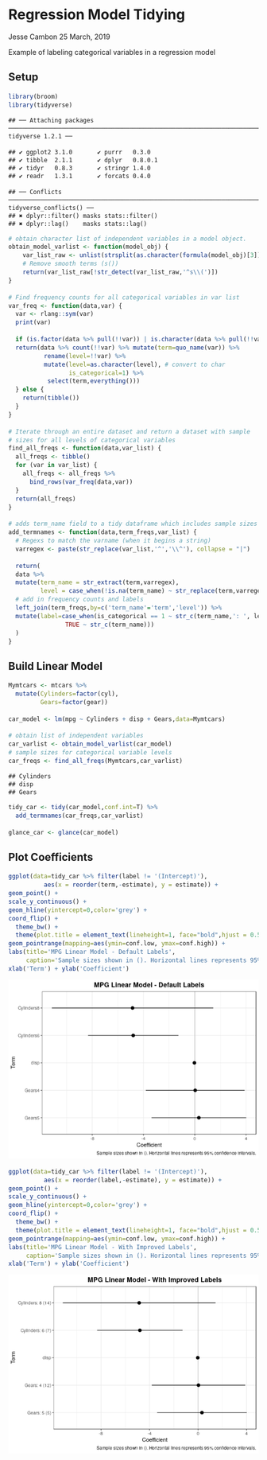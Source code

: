 Regression Model Tidying
================
Jesse Cambon
25 March, 2019

Example of labeling categorical variables in a regression model

## Setup

``` r
library(broom)
library(tidyverse)
```

    ## ── Attaching packages ──────────────────────────────────────────────────────────────────────────────────────── tidyverse 1.2.1 ──

    ## ✔ ggplot2 3.1.0       ✔ purrr   0.3.0  
    ## ✔ tibble  2.1.1       ✔ dplyr   0.8.0.1
    ## ✔ tidyr   0.8.3       ✔ stringr 1.4.0  
    ## ✔ readr   1.3.1       ✔ forcats 0.4.0

    ## ── Conflicts ─────────────────────────────────────────────────────────────────────────────────────────── tidyverse_conflicts() ──
    ## ✖ dplyr::filter() masks stats::filter()
    ## ✖ dplyr::lag()    masks stats::lag()

``` r
# obtain character list of independent variables in a model object. 
obtain_model_varlist <- function(model_obj) {
    var_list_raw <- unlist(strsplit(as.character(formula(model_obj)[3]),split=' \\+ '))
    # Remove smooth terms (s())
    return(var_list_raw[!str_detect(var_list_raw,'^s\\(')])
}

# Find frequency counts for all categorical variables in var list
var_freq <- function(data,var) {
  var <- rlang::sym(var)
  print(var)

  if (is.factor(data %>% pull(!!var)) | is.character(data %>% pull(!!var))) {
  return(data %>% count(!!var) %>% mutate(term=quo_name(var)) %>%
          rename(level=!!var) %>%
          mutate(level=as.character(level), # convert to char
                 is_categorical=1) %>%
           select(term,everything()))
  } else {
    return(tibble())
  }
}

# Iterate through an entire dataset and return a dataset with sample
# sizes for all levels of categorical variables
find_all_freqs <- function(data,var_list) {
  all_freqs <- tibble()
  for (var in var_list) {
    all_freqs <- all_freqs %>%
      bind_rows(var_freq(data,var))
  }
  return(all_freqs)
}

# adds term_name field to a tidy dataframe which includes sample sizes
add_termnames <- function(data,term_freqs,var_list) {
  # Regexs to match the varname (when it begins a string)
  varregex <- paste(str_replace(var_list,'^','\\^'), collapse = "|")

  return(
  data %>%
  mutate(term_name = str_extract(term,varregex),
         level = case_when(!is.na(term_name) ~ str_replace(term,varregex,""))) %>%
  # add in frequency counts and labels
  left_join(term_freqs,by=c('term_name'='term','level')) %>%
  mutate(label=case_when(is_categorical == 1 ~ str_c(term_name,': ', level,' (',scales::comma(n),')'),
                TRUE ~ str_c(term_name)))
  )
}
```

## Build Linear Model

``` r
Mymtcars <- mtcars %>%
  mutate(Cylinders=factor(cyl),
         Gears=factor(gear))

car_model <- lm(mpg ~ Cylinders + disp + Gears,data=Mymtcars)

# obtain list of independent variables 
car_varlist <- obtain_model_varlist(car_model)
# sample sizes for categorical variable levels
car_freqs <- find_all_freqs(Mymtcars,car_varlist)
```

    ## Cylinders
    ## disp
    ## Gears

``` r
tidy_car <- tidy(car_model,conf.int=T) %>%
  add_termnames(car_freqs,car_varlist)

glance_car <- glance(car_model)
```

## Plot Coefficients

``` r
ggplot(data=tidy_car %>% filter(label != '(Intercept)'),
          aes(x = reorder(term,-estimate), y = estimate)) +
geom_point() +
scale_y_continuous() +
geom_hline(yintercept=0,color='grey') +
coord_flip() +
  theme_bw() +
  theme(plot.title = element_text(lineheight=1, face="bold",hjust = 0.5)) +
geom_pointrange(mapping=aes(ymin=conf.low, ymax=conf.high)) + 
labs(title='MPG Linear Model - Default Labels',
     caption='Sample sizes shown in (). Horizontal lines represents 95% confidence intervals.') +
xlab('Term') + ylab('Coefficient')
```

![](Regression_Model_Tidying_files/figure-gfm/unnamed-chunk-3-1.png)<!-- -->

``` r
ggplot(data=tidy_car %>% filter(label != '(Intercept)'),
          aes(x = reorder(label,-estimate), y = estimate)) +
geom_point() +
scale_y_continuous() +
geom_hline(yintercept=0,color='grey') +
coord_flip() +
  theme_bw() +
  theme(plot.title = element_text(lineheight=1, face="bold",hjust = 0.5)) +
geom_pointrange(mapping=aes(ymin=conf.low, ymax=conf.high)) + 
labs(title='MPG Linear Model - With Improved Labels',
     caption='Sample sizes shown in (). Horizontal lines represents 95% confidence intervals.') +
xlab('Term') + ylab('Coefficient')
```

![](Regression_Model_Tidying_files/figure-gfm/unnamed-chunk-3-2.png)<!-- -->
